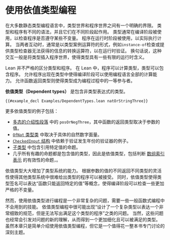 <!-- # Programming with Dependent Types -->
# 使用依值类型编程

<!-- In most statically-typed programming languages, there is a hermetic seal between the world of types and the world of programs.
Types and programs have different grammars and they are used at different times.
Types are typically used at compile time, to check that a program obeys certain invariants.
Programs are used at run time, to actually perform computations.
When the two interact, it is usually in the form of a type-case operator like an "instance-of" check or a casting operator that provides the type checker with information that was otherwise unavailable, to be verified at run time.
In other words, the interaction consists of types being inserted into the world of programs, gaining some limited run-time meaning. -->
在大多数静态类型编程语言中，类型世界和程序世界之间有一个明确的界限。 类型和程序有不同的语法，并且它们在不同阶段起作用。
 类型通常在编译阶段被使用，以检查程序是否遵守某些不变量。 程序在运行时阶段被使用，以实际执行计算。
  当两者互动时，通常是以类型案例运算符的形式，例如`instance-of`检查或提供类型检查器无法获得的信息的转换运算符，以在运行时验证。 
  换句话说，这种交互一般是将类型插入程序世界，使得类型具有一些有限的运行时含义。

<!-- Lean does not impose this strict separation.
In Lean, programs may compute types and types may contain programs.
Placing programs in types allows their full computation power to be used at compile time, and the ability to return types from functions makes types into first-class participants in the programming process. -->
Lean 并不严格的区分类型和程序。
在 Lean 中，程序可以计算类型，类型可以包含程序。
允许程序出现在类型中使得编译阶段可以使用编程语言全部的计算能力。
允许函数返回类型则使得类型成为编程过程中的一等参与者。

<!-- _Dependent types_ are types that contain non-type expressions.
A common source of dependent types is a named argument to a function.
For example, the function `natOrStringThree` returns either a natural number or a string, depending on which `Bool` it is passed: -->

**依值类型（Dependent types）** 是包含非类型表达式的类型。

```lean
{{#example_decl Examples/DependentTypes.lean natOrStringThree}}
```
<!-- 
Further examples of dependent types include:
 * [The introductory section on polymorphism](getting-to-know/polymorphism.md) contains `posOrNegThree`, in which the function's return type depends on the value of the argument.
 * [The `OfNat` type class](type-classes/pos.md#literal-numbers) depends on the specific natural number literal being used.
 * [The `CheckedInput` structure](functor-applicative-monad/applicative.md#validated-input) used in the example of validators depends on the year in which validation occurred.
 * [Subtypes](functor-applicative-monad/applicative.md#subtypes) contain propositions that refer to particular values.
 * Essentially all interesting propositions, including those that determine the validity of [array indexing notation](props-proofs-indexing.md), are types that contain values and are thus dependent types. -->
更多依值类型的例子包括：
  * [多态的介绍性段落](getting-to-know/polymorphism.md) 中的 `posOrNegThree`，其中函数的返回类型取决于参数的值。
  * [`OfNat` 类型类](type-classes/pos.md#literal-numbers) 中取决于具体的自然数字面量。
  * [`CheckedInput` 结构](functor-applicative-monad/applicative.md#validated-input) 中依赖于验证发生年份的验证器的例子。
  * [子类型](functor-applicative-monad/applicative.md#subtypes) 中包含引用特定值的命题。
  * 几乎所有有趣的命题都是包含值的类型，因此是依值类型，包括判断 [数组索引表示](props-proofs-indexing.md) 的有效性的命题，。

<!-- Dependent types vastly increase the power of a type system.
The flexibility of return types that branch on argument values enables programs to be written that cannot easily be given types in other type systems.
At the same time, dependent types allow a type signature to restrict which values may be returned from a function, enabling strong invariants to be enforced at compile time. -->
依值类型大大增加了类型系统的能力。
根据参数的值的不同返回不同类型的灵活性使得其他类型系统中很难给出类型的程序可以被接受。
同时，依值类型使得类型签名可以表达“函数只能返回特定的值”等概念，使得编译阶段可以检查一些更加严格的不变量。

<!-- However, programming with dependent types can be quite complex, and it requires a whole set of skills above and beyond functional programming.
Expressive specifications can be complicated to fulfill, and there is a real risk of tying oneself in knots and being unable to complete the program.
On the other hand, this process can lead to new understanding, which can be expressed in a refined type that can be fulfilled.
While this chapter scratches the surface of dependently typed programming, it is a deep topic that deserves an entire book of its own. -->
然而，使用依值类型进行编程是一个非常复杂的问题，需要一些一般函数式编程中不会用到的技能。
依值类型编程中很可能出现“设计了一个复杂类型以表达一个非常细致的规范，但是无法写出满足这个类型的程序”之类的问题。
当然，这些问题也经常会引发对问题的新的理解，从而得到一个更加细化且可以被满足的类型。
虽然本章只是简单介绍使用依值类型编程，但它是一个值得花一整本书专门讨论的深刻主题。
